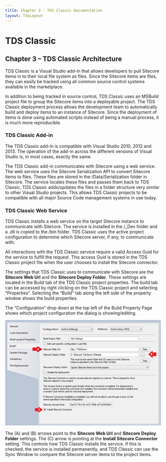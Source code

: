 ```yaml
---
title: Chapter 3 - TDS Classic Documentation
layout: TdsLayout
---
```


# TDS Classic


## Chapter 3 – TDS Classic Architecture

TDS Classic is a Visual Studio add-in that allows developers to pull Sitecore items in to their local file system as files. Since the Sitecore items are files, they can easily be tracked using all common source control systems available in the marketplace.

In addition to being tracked in source control, TDS Classic uses an MSBuild project file to group the Sitecore items into a deployable project. The TDS Classic deployment process allows the development team to automatically build and deploy items to an instance of Sitecore. Since the deployment of items is done using automated scripts instead of being a manual process, it is much more reproducible.

### TDS Classic Add-in

The TDS Classic add-in is compatible with Visual Studio 2010, 2012 and 2013. The operation of the add-in across the different versions of Visual Studio is, in most cases, exactly the same.

The TDS Classic add-in communicates with Sitecore using a web service. The web service uses the Sitecore Serialization API to convert Sitecore items to files. These files are stored in the /Data/Serialization folder in Sitecore. The service locates these files and passes them back to TDS Classic. TDS Classic adds/updates the files in a folder structure very similar to other Visual Studio projects. This allows TDS Classic projects to be compatible with all major Source Code management systems in use today.

### TDS Classic Web Service

TDS Classic installs a web service on the target Sitecore instance to communicate with Sitecore. The service is installed in the /_Dev folder and a .dll is copied to the /bin folder. TDS Classic uses the active project configuration to determine which Sitecore server, if any, to communicate with.

All interactions with the TDS Classic service require a valid Access Guid for the service to fulfill the request. This access Guid is stored in the TDS Classic project file when the user chooses to install the Sitecore connector.

The settings that TDS Classic uses to communicate with Sitecore are the **Sitecore Web Url** and the **Sitecore Deploy Folder**. These settings are located in the Build tab of the TDS Classic project properties. The build tab can be accessed by right clicking on the TDS Classic project and selecting “Properties”. Selecting the “Build” tab along the left side of the property window shows the build properties.

The “Configuration” drop down at the top left of the Build Property Page shows which project configuration the dialog is showing/editing.

![/Images/Tds/chapter3-build.png](/Images/Tds/chapter3-build.png)

The (A) and (B) arrows point to the **Sitecore Web Url** and **Sitecore Deploy Folder** settings. The (C) arrow is pointing at the **Install Sitecore Connector** setting. This controls how TDS Classic installs the service. If this is checked, the service is installed permanently, and TDS Classic can use the Sync Window to compare the Sitecore server items to the project items.
